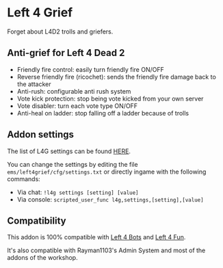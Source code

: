 # Left 4 Grief
Forget about L4D2 trolls and griefers.


## Anti-grief for Left 4 Dead 2
- Friendly fire control: easily turn friendly fire ON/OFF
- Reverse friendly fire (ricochet): sends the friendly fire damage back to the attacker
- Anti-rush: configurable anti rush system
- Vote kick protection: stop being vote kicked from your own server
- Vote disabler: turn each vote type ON/OFF
- Anti-heal on ladder: stop falling off a ladder because of trolls


## Addon settings
The list of L4G settings can be found [HERE](https://github.com/smilz0/Left4Grief/blob/main/root/scripts/vscripts/left4grief_settings.nut).

You can change the settings by editing the file `ems/left4grief/cfg/settings.txt` or directly ingame with the following commands:
- Via chat: `!l4g settings [setting] [value]`
- Via console: `scripted_user_func l4g,settings,[setting],[value]`


## Compatibility
This addon is 100% compatible with [Left 4 Bots](https://steamcommunity.com/sharedfiles/filedetails/?id=2279814689) and [Left 4 Fun](https://steamcommunity.com/sharedfiles/filedetails/?id=1722866167).

It's also compatible with Rayman1103's Admin System and most of the addons of the workshop.
